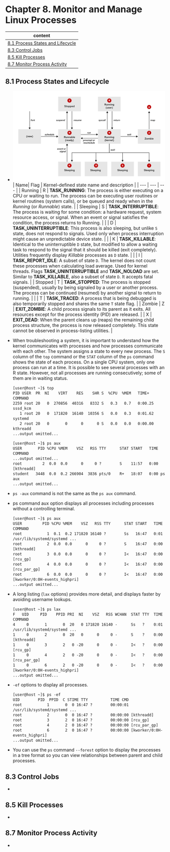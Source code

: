 # Chapter 8. Monitor and Manage Linux Processes

| content |
| --- |
| [8.1 Process States and Lifecycle](#8.1) |
| [8.3 Control Jobs](#8.3) |
| [8.5 Kill Processes](#8.5) |
| [8.7 Monitor Process Activity](#8.7) |


<a name="8.1"></a>
## 8.1 Process States and Lifecycle

* 
  ![process-states](https://github.com/Ahmed-Abd-El-gawad/Red-Hat-System-Administration-I-9.0-RH124/blob/main/Chapter%208.%20Monitor%20and%20Manage%20Linux%20Processes/process-states.svg)
  | Name| Flag | Kernel-defined state name and description |
  | --- | --- | --- |
  | Running | R | **TASK_RUNNING**: The process is either executing on a CPU or waiting to run. The process can be executing user routines or kernel routines (system calls), or be queued and ready when in the *Running* (or *Runnable*) state. |
  | Sleeping | S | **TASK_INTERRUPTIBLE**: The process is waiting for some condition: a hardware request, system resource access, or signal. When an event or signal satisfies the condition, the process returns to Running. |
  |  | D | **TASK_UNINTERRUPTIBLE**: This process is also sleeping, but unlike ```S``` state, does not respond to signals. Used only when process interruption might cause an unpredictable device state. |
  |  | K | **TASK_KILLABLE**: Identical to the uninterruptible ```D``` state, but modified to allow a waiting task to respond to the signal that it should be killed (exit completely). Utilities frequently display *Killable* processes as ```D``` state. |
  |  | I | **TASK_REPORT_IDLE**: A subset of state ```D```. The kernel does not count these processes when calculating load average. Used for kernel threads. Flags **TASK_UNINTERRUPTIBLE** and **TASK_NOLOAD** are set. Similar to **TASK_KILLABLE**, also a subset of state ```D```. It accepts fatal signals. |
  | Stopped | T | **TASK_STOPPED**: The process is stopped (suspended), usually by being signaled by a user or another process. The process can be continued (resumed) by another signal to return to running. |
  |  | T | **TASK_TRACED**: A process that is being debugged is also temporarily stopped and shares the same ```T``` state flag. |
  | Zombie | Z | **EXIT_ZOMBIE**: A child process signals to its parent as it exits. All resources except for the process identity (PID) are released.
  |  | X | **EXIT_DEAD**: When the parent cleans up (reaps) the remaining child process structure, the process is now released completely. This state cannot be observed in process-listing utilities. |
  
* When troubleshooting a system, it is important to understand how the kernel communicates with processes and how processes communicate with each other. The system assigns a state to every new process. The ```S``` column of the ```top``` command or the ```STAT``` column of the ```ps``` command shows the state of each process. On a single CPU system, only one process can run at a time. It is possible to see several processes with an R state. However, not all processes are running consecutively; some of them are in waiting status.
  ```console
  [user@host ~]$ top
  PID USER  PR  NI    VIRT    RES    SHR S  %CPU  %MEM   TIME+    COMMAND
  2259 root 20   0  270856  40316   8332 S   0.3   0.7   0:00.25  sssd_kcm
     1 root 20   0  171820  16140  10356 S   0.0   0.3   0:01.62  systemd
     2 root 20   0       0      0      0 S   0.0   0.0   0:00.00  kthreadd
  ...output omitted...
  ```
  ```console
  [user@host ~]$ ps aux
  USER       PID %CPU %MEM    VSZ   RSS TTY      STAT START   TIME COMMAND
  ...output omitted...
  root         2  0.0  0.0      0     0 ?        S    11:57   0:00 [kthreadd]
  student   3448  0.0  0.2 266904  3836 pts/0    R+   18:07   0:00 ps aux
  ...output omitted...
  ```
  
* ```ps -aux``` command is not the same as the ```ps aux``` command.
* ps command aux option displays all processes including processes without a controlling terminal. 
  ```console
  [user@host ~]$ ps aux
  USER         PID %CPU %MEM    VSZ   RSS TTY      STAT START   TIME COMMAND
  root           1  0.1  0.2 171820 16140 ?        Ss   16:47   0:01 /usr/lib/systemd/systemd ...
  root           2  0.0  0.0      0     0 ?        S    16:47   0:00 [kthreadd]
  root           3  0.0  0.0      0     0 ?        I<   16:47   0:00 [rcu_gp]
  root           4  0.0  0.0      0     0 ?        I<   16:47   0:00 [rcu_par_gp]
  root           6  0.0  0.0      0     0 ?        I<   16:47   0:00 [kworker/0:0H-events_highpri]
  ...output omitted...
  ```
* A long listing (```lax``` options) provides more detail, and displays faster by avoiding username lookups.
  ```console
  [user@host ~]$ ps lax
  F   UID     PID    PPID PRI  NI    VSZ   RSS WCHAN  STAT TTY  TIME COMMAND
  4     0       1       0  20   0 171820 16140 -      Ss   ?    0:01 /usr/lib/systemd/systemd ...
  1     0       2       0  20   0      0     0 -      S    ?    0:00 [kthreadd]
  1     0       3       2   0 -20      0     0 -      I<   ?    0:00 [rcu_gp]
  1     0       4       2   0 -20      0     0 -      I<   ?    0:00 [rcu_par_gp]
  1     0       6       2   0 -20      0     0 -      I<   ?    0:00 [kworker/0:0H-events_highpri]
  ...output omitted...
  ```
* ```-ef``` options to display all processes.
  ```console
  [user@host ~]$ ps -ef
  UID        PID  PPID  C STIME TTY          TIME CMD
  root           1       0  0 16:47 ?        00:00:01 /usr/lib/systemd/systemd ...
  root           2       0  0 16:47 ?        00:00:00 [kthreadd]
  root           3       2  0 16:47 ?        00:00:00 [rcu_gp]
  root           4       2  0 16:47 ?        00:00:00 [rcu_par_gp]
  root           6       2  0 16:47 ?        00:00:00 [kworker/0:0H-events_highpri]
  ...output omitted...
  ```
* You can use the ```ps``` command ```--forest``` option to display the processes in a tree format so you can view relationships between parent and child processes.
  

<a name="8.3"></a>
## 8.3 Control Jobs

* 


<a name="8.5"></a>
## 8.5 Kill Processes

* 


<a name="8.7"></a>
## 8.7 Monitor Process Activity

* 


